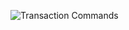 ![Transaction Commands](https://raw.githubusercontent.com/libbitcoin/libbitcoin-explorer/version2/img/transaction-commands.png)